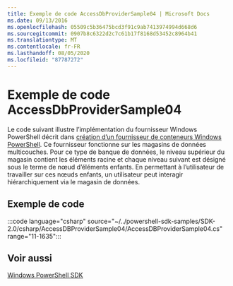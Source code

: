 ```yaml
---
title: Exemple de code AccessDbProviderSample04 | Microsoft Docs
ms.date: 09/13/2016
ms.openlocfilehash: 05509c5b36475bcd3f91c9ab7413974994d668d6
ms.sourcegitcommit: 0907b8c6322d2c7c61b17f8168d53452c8964b41
ms.translationtype: MT
ms.contentlocale: fr-FR
ms.lasthandoff: 08/05/2020
ms.locfileid: "87787272"
---
```

# <a name="accessdbprovidersample04-code-sample"></a>Exemple de code AccessDbProviderSample04

Le code suivant illustre l’implémentation du fournisseur Windows PowerShell décrit dans [création d’un fournisseur de conteneurs Windows PowerShell](./creating-a-windows-powershell-container-provider.md).
Ce fournisseur fonctionne sur les magasins de données multicouches. Pour ce type de banque de données, le niveau supérieur du magasin contient les éléments racine et chaque niveau suivant est désigné sous le terme de nœud d’éléments enfants. En permettant à l’utilisateur de travailler sur ces nœuds enfants, un utilisateur peut interagir hiérarchiquement via le magasin de données.

## <a name="code-sample"></a>Exemple de code

:::code language="csharp" source="~/../powershell-sdk-samples/SDK-2.0/csharp/AccessDBProviderSample04/AccessDBProviderSample04.cs" range="11-1635":::

## <a name="see-also"></a>Voir aussi

[Windows PowerShell SDK](../windows-powershell-reference.md)
